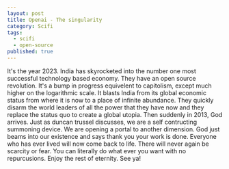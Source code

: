 ```yaml
---
layout: post
title: Openai - The singularity
category: Scifi
tags:
  - scifi
  - open-source
published: true
---
```


It's the year 2023. India has skyrocketed into the number one most successful technology based economy. They have an open source revolution. It's a bump in progress equivelent to
capitolism, except much higher on the logarithmic scale. It blasts India from its global economic status from where it is now to a place of infinite abundance. They quickly disarm
the world leaders of all the power that they have now and they replace the status quo to create a global utopia. Then suddenly in 2013, God arrives. Just as duncan trussel discusses,
we are a self contructing summoning device. We are opening a portal to another dimension. God just beams into our existence and says thank you your work is done.
Everyone who has ever lived will now come back to life. There will never again be scarcity or fear. You can literally do what ever you want with no repurcusions. Enjoy the rest of
eternity. See ya!
